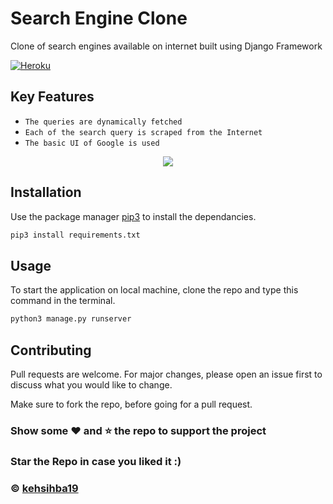 # Search Engine Clone

Clone of search engines available on internet built using Django Framework

[![Heroku](http://heroku-badge.herokuapp.com/?app=search-clone)](https://search-clone.herokuapp.com/)

## Key Features
- `The queries are dynamically fetched`
- `Each of the search query is scraped from the Internet`
- `The basic UI of Google is used`


<div align="center"><img src="Image.gif"></div>


## Installation

Use the package manager [pip3](https://pip.pypa.io/en/stable/) to install the dependancies.

```python
pip3 install requirements.txt
```

## Usage
To start the application on local machine, clone the repo and type this command in the terminal.

```python
python3 manage.py runserver
```

## Contributing
Pull requests are welcome. For major changes, please open an issue first to discuss what you would like to change.

Make sure to fork the repo, before going for a pull request.


### Show some :heart: and :star: the repo to support the project

### Star the Repo in case you liked it :)

### © [kehsihba19](https://bit.ly/kehsihba19)
